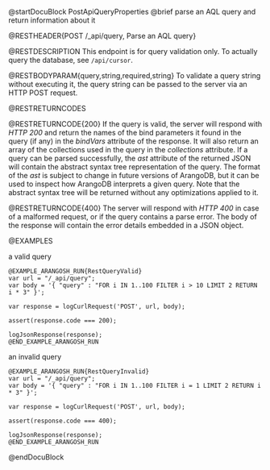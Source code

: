 
@startDocuBlock PostApiQueryProperties
@brief parse an AQL query and return information about it

@RESTHEADER{POST /_api/query, Parse an AQL query}

@RESTDESCRIPTION
This endpoint is for query validation only. To actually query the database,
see `/api/cursor`.

@RESTBODYPARAM{query,string,required,string}
To validate a query string without executing it, the query string can be
passed to the server via an HTTP POST request.

@RESTRETURNCODES

@RESTRETURNCODE{200}
If the query is valid, the server will respond with *HTTP 200* and
return the names of the bind parameters it found in the query (if any) in
the *bindVars* attribute of the response. It will also return an array
of the collections used in the query in the *collections* attribute.
If a query can be parsed successfully, the *ast* attribute of the returned
JSON will contain the abstract syntax tree representation of the query.
The format of the *ast* is subject to change in future versions of
ArangoDB, but it can be used to inspect how ArangoDB interprets a given
query. Note that the abstract syntax tree will be returned without any
optimizations applied to it.

@RESTRETURNCODE{400}
The server will respond with *HTTP 400* in case of a malformed request,
or if the query contains a parse error. The body of the response will
contain the error details embedded in a JSON object.

@EXAMPLES

a valid query

    @EXAMPLE_ARANGOSH_RUN{RestQueryValid}
    var url = "/_api/query";
    var body = '{ "query" : "FOR i IN 1..100 FILTER i > 10 LIMIT 2 RETURN i * 3" }';

    var response = logCurlRequest('POST', url, body);

    assert(response.code === 200);

    logJsonResponse(response);
    @END_EXAMPLE_ARANGOSH_RUN

an invalid query

    @EXAMPLE_ARANGOSH_RUN{RestQueryInvalid}
    var url = "/_api/query";
    var body = '{ "query" : "FOR i IN 1..100 FILTER i = 1 LIMIT 2 RETURN i * 3" }';

    var response = logCurlRequest('POST', url, body);

    assert(response.code === 400);

    logJsonResponse(response);
    @END_EXAMPLE_ARANGOSH_RUN
@endDocuBlock

